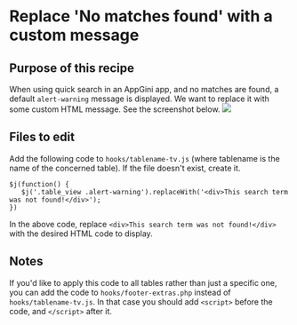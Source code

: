 # Replace 'No matches found' with a custom message
## Purpose of this recipe
When using quick search in an AppGini app, and no matches are found, a default `alert-warning` message is displayed.
We want to replace it with some custom HTML message. See the screenshot below.
![](https://cdn.bigprof.com/screencasts/appgini-replace-no-matches-found.png)

## Files to edit
Add the following code to `hooks/tablename-tv.js` (where tablename is the name of the concerned table).
If the file doesn't exist, create it.

```
$j(function() {
   $j('.table_view .alert-warning').replaceWith('<div>This search term was not found!</div>');
})
```
In the above code, replace `<div>This search term was not found!</div>` with the
desired HTML code to display.

## Notes
If you'd like to apply this code to all tables rather than just a specific one,
you can add the code to `hooks/footer-extras.php` instead of `hooks/tablename-tv.js`.
In that case you should add `<script>` before the code, and `</script>` after it.
